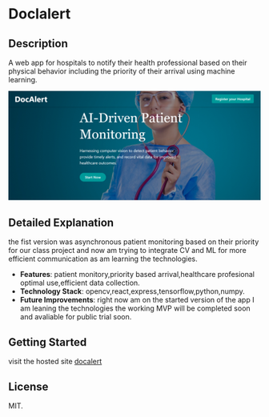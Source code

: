 # Doclalert

## Description
A web app for hospitals to notify their health professional based on their physical behavior including the priority of their arrival using machine learning. 

![Main Page Screenshot](/docalert.png)

## Detailed Explanation
the fist version was asynchronous patient monitoring based on their priority for our class project and now am trying to integrate CV and ML for more efficient communication as am learning the technologies.

- **Features**: patient monitory,priority based arrival,healthcare profesional optimal use,efficient data collection.
- **Technology Stack**: opencv,react,express,tensorflow,python,numpy.
- **Future Improvements**: right now am on the started version of the app I am leaning the technologies the working MVP will be completed soon and avaliable for public trial soon.

## Getting Started
visit the hosted site <a href="https://docalert.vercel.app/">docalert</a>



## License
MIT.

